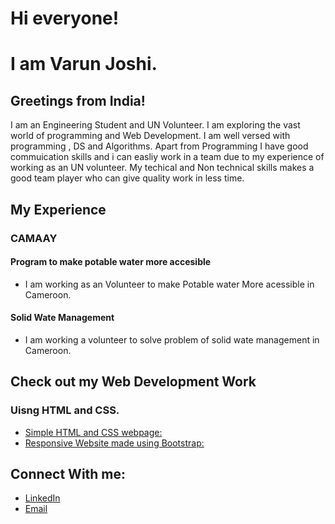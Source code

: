 # Hi everyone!

# I am Varun Joshi. 
## Greetings from India!

I am an Engineering Student and UN Volunteer. I am exploring the vast world of programming and Web Development.
I am well versed with programming , DS and Algorithms. Apart from Programming I have good commuication skills and i can 
easliy work in a team due to my experience of working as an UN volunteer. My techical and Non technical skills makes a 
good team player who can give quality work in less time.

## My Experience
### CAMAAY
#### Program to make potable water more accesible 
  * I am working as an Volunteer to make Potable water More acessible in Cameroon.
####  Solid Wate Management
  * I am working a volunteer to solve problem of solid wate management in Cameroon.
  
## Check out my Web Development Work  
### Uisng HTML and CSS.
  * [Simple HTML and CSS webpage: ](https://iamvarunjoshi.github.io/Week2-Solutions/index2.md)
  * [Responsive Website made using Bootstrap: ](https://iamvarunjoshi.github.io/iamvarunjoshi.github.io/assignment3/index.html)

## Connect With me:
* [LinkedIn ](https://www.linkedin.com/in/varun-joshi-32b04916a/)
* [Email](varunjoshibeele17@pec.edu.in)
